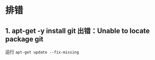 # 排错

## 1. apt-get -y install git 出错：Unable to locate package git

运行 `apt-get update --fix-missing`
